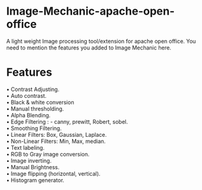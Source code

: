 # Image-Mechanic-apache-open-office

A light weight Image processing tool/extension for apache open office.
You need to mention the features you added to Image Mechanic here.

# Features
•	Contrast Adjusting.</br>
•	Auto contrast.</br>
•	Black & white conversion</br>
•	Manual thresholding.</br>
•	Alpha Blending.</br>
•	Edge Filtering : - canny, prewitt, Robert, sobel.</br>
•	Smoothing Filtering.</br> 
•	Linear Filters: Box, Gaussian, Laplace.</br> 
•	Non-Linear Filters: Min, Max, median.</br> 
•	Text labeling.</br> 
•	RGB to Gray image conversion.</br> 
•	Image inverting.</br> 
•	Manual Brightness.</br> 
•	Image flipping (horizontal, vertical).</br> 
•	Histogram generator.</br>
